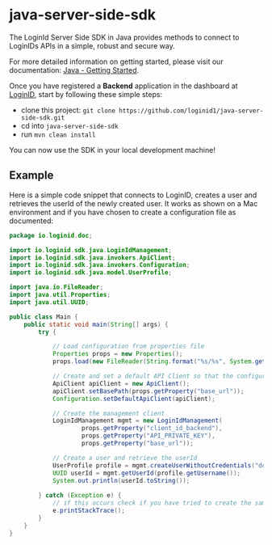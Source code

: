 # java-server-side-sdk

The LoginId Server Side SDK in Java provides methods to connect to LoginIDs APIs in a simple, robust and secure way.

For more detailed information on getting started, please visit our documentation: [Java - Getting Started](https://docs.loginid.io/Server-SDKs/Java/java-get-started). 

Once you have registered a **Backend** application in the dashboard at [LoginID](https://loginid.io), start by following these simple steps:

- clone this project: `git clone https://github.com/loginid1/java-server-side-sdk.git`
- cd into `java-server-side-sdk`
- run `mvn clean install`

You can now use the SDK in your local development machine!

## Example

Here is a simple code snippet that connects to LoginID, creates a user and retrieves the userId of the newly created user.
 It works as shown on a Mac environment and if you have chosen to create a configuration file as documented:

```java
package io.loginid.doc;

import io.loginid.sdk.java.LoginIdManagement;
import io.loginid.sdk.java.invokers.ApiClient;
import io.loginid.sdk.java.invokers.Configuration;
import io.loginid.sdk.java.model.UserProfile;

import java.io.FileReader;
import java.util.Properties;
import java.util.UUID;

public class Main {
    public static void main(String[] args) {
        try {

            // Load configuration from properties file
            Properties props = new Properties();
            props.load(new FileReader(String.format("%s/%s", System.getProperty("user.home"), ".loginid/config")));

            // Create and set a default API Client so that the configured base_url is used
            ApiClient apiClient = new ApiClient();
            apiClient.setBasePath(props.getProperty("base_url"));
            Configuration.setDefaultApiClient(apiClient);

            // Create the management client
            LoginIdManagement mgmt = new LoginIdManagement(
                    props.getProperty("client_id_backend"),
                    props.getProperty("API_PRIVATE_KEY"),
                    props.getProperty("base_url"));

            // Create a user and retrieve the userId
            UserProfile profile = mgmt.createUserWithoutCredentials("doc.doooe@example.com");
            UUID userId = mgmt.getUserId(profile.getUsername());
            System.out.println(userId.toString());
            
        } catch (Exception e) {
            // if this occurs check if you have tried to create the same user twice!
            e.printStackTrace();
        }
    }
}
```